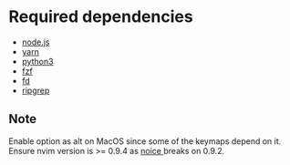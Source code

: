 # Required dependencies

- [ node.js ](https://nodejs.org/en)
- [ yarn ](https://github.com/yarnpkg/yarn)
- [ python3 ](https://www.python.org)
- [ fzf ](https://github.com/junegunn/fzf)
- [ fd ](https://github.com/sharkdp/fd)
- [ ripgrep ](https://github.com/BurntSushi/ripgrep)

## Note
Enable option as alt on MacOS since some of the keymaps depend on it.
Ensure nvim version is >= 0.9.4 as [ noice ](https://github.com/folke/noice.nvim) breaks on 0.9.2.
